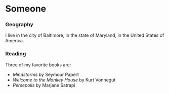 # Someone
### Geography

I live in the city of Baltimore, in the state of Maryland, in the United States
of America.
### Reading

Three of my favorite books are:

- *Mindstorms* by Seymour Papert
- *Welcome to the Monkey House* by Kurt Vonnegut
- *Persepolis* by Marjane Satrapi
